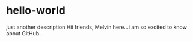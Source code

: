 # hello-world
just another description
Hii friends,
Melvin here...i am so excited to know about GitHub..
